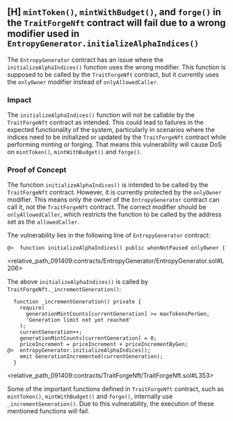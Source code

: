 ## [H] `mintToken()`, `mintWithBudget()`, and `forge()` in the `TraitForgeNft` contract will fail due to a wrong modifier used in `EntropyGenerator.initializeAlphaIndices()`

The `EntropyGenerator` contract has an issue where the `initializeAlphaIndices()` function uses the wrong modifier. This function is supposed to be called by the `TraitForgeNft` contract, but it currently uses the `onlyOwner` modifier instead of `onlyAllowedCaller`.

### Impact

The `initializeAlphaIndices()` function will not be callable by the `TraitForgeNft` contract as intended. This could lead to failures in the expected functionality of the system, particularly in scenarios where the indices need to be initialized or updated by the `TraitForgeNft` contract while performing minting or forging. That means this vulnerability will cause DoS on `mintToken()`, `mintWithBudget()` and `forge()`.

### Proof of Concept

The function `initializeAlphaIndices()` is intended to be called by the `TraitForgeNft` contract. However, it is currently protected by the `onlyOwner` modifier. This means only the owner of the `EntropyGenerator` contract can call it, not the `TraitForgeNft` contract. The correct modifier should be `onlyAllowedCaller`, which restricts the function to be called by the address set as the `allowedCaller`.

The vulnerability lies in the following line of `EntropyGenerator` contract:

```solidity
@>  function initializeAlphaIndices() public whenNotPaused onlyOwner {
```

<relative_path_091409:contracts/EntropyGenerator/EntropyGenerator.sol#L206>

The above `initializeAlphaIndices()` is called by `TraitForgeNft._incrementGeneration()`:

```solidity
  function _incrementGeneration() private {
    require(
      generationMintCounts[currentGeneration] >= maxTokensPerGen,
      'Generation limit not yet reached'
    );
    currentGeneration++;
    generationMintCounts[currentGeneration] = 0;
    priceIncrement = priceIncrement + priceIncrementByGen;
@>  entropyGenerator.initializeAlphaIndices();
    emit GenerationIncremented(currentGeneration);
  }
```

<relative_path_091409:contracts/TraitForgeNft/TraitForgeNft.sol#L353>

Some of the important functions defined in `TraitForgeNft` contract, such as `mintToken()`, `mintWithBudget()` and `forge()`, internally use  `_incrementGeneration()`. Due to this vulnerability, the execution of these mentioned functions will fail.


 
